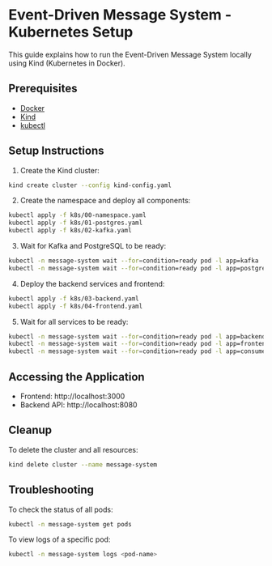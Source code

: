 # Event-Driven Message System - Kubernetes Setup

This guide explains how to run the Event-Driven Message System locally using Kind (Kubernetes in Docker).

## Prerequisites

- [Docker](https://docs.docker.com/get-docker/)
- [Kind](https://kind.sigs.k8s.io/docs/user/quick-start/#installation)
- [kubectl](https://kubernetes.io/docs/tasks/tools/install-kubectl/)

## Setup Instructions

1. Create the Kind cluster:
```bash
kind create cluster --config kind-config.yaml
```

2. Create the namespace and deploy all components:
```bash
kubectl apply -f k8s/00-namespace.yaml
kubectl apply -f k8s/01-postgres.yaml
kubectl apply -f k8s/02-kafka.yaml
```

3. Wait for Kafka and PostgreSQL to be ready:
```bash
kubectl -n message-system wait --for=condition=ready pod -l app=kafka
kubectl -n message-system wait --for=condition=ready pod -l app=postgres
```

4. Deploy the backend services and frontend:
```bash
kubectl apply -f k8s/03-backend.yaml
kubectl apply -f k8s/04-frontend.yaml
```

5. Wait for all services to be ready:
```bash
kubectl -n message-system wait --for=condition=ready pod -l app=backend
kubectl -n message-system wait --for=condition=ready pod -l app=frontend
kubectl -n message-system wait --for=condition=ready pod -l app=consumer
```

## Accessing the Application

- Frontend: http://localhost:3000
- Backend API: http://localhost:8080

## Cleanup

To delete the cluster and all resources:
```bash
kind delete cluster --name message-system
```

## Troubleshooting

To check the status of all pods:
```bash
kubectl -n message-system get pods
```

To view logs of a specific pod:
```bash
kubectl -n message-system logs <pod-name>
``` 